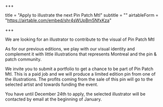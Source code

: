 +++

title = "Apply to illustrate the next Pin Patch Mtl"
subtitle = ""
airtableForm = "https://airtable.com/embed/shr4sWUpBm5NfxKza"

+++

We are looking for an illustrator to contribute to the visual of Pin Patch Mtl

As for our previous editions, we play with our visual identity and complement it with little illustrations that represents Montreal and the pin & patch community.

We invite you to submit a portfolio to get a chance to be part of Pin Patch Mtl. This is a paid job and we will produce a limited edition pin from one of the illustrations. The profits coming from the sale of this pin will go to the selected artist and towards funding the event.

You have until December 24th to apply</strong>, the selected illustrator will be contacted by email at the beginning of January.

